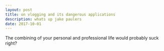 ```yaml
---
layout: post
title: on vlogging and its dangerous applications
description: whats up jake paulers
date: 2017-10-01
---
```


The combining of your personal and professional life would probably suck right? 